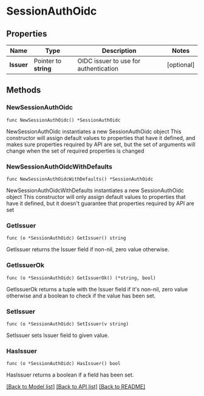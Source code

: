 # SessionAuthOidc

## Properties

Name | Type | Description | Notes
------------ | ------------- | ------------- | -------------
**Issuer** | Pointer to **string** | OIDC issuer to use for authentication | [optional] 

## Methods

### NewSessionAuthOidc

`func NewSessionAuthOidc() *SessionAuthOidc`

NewSessionAuthOidc instantiates a new SessionAuthOidc object
This constructor will assign default values to properties that have it defined,
and makes sure properties required by API are set, but the set of arguments
will change when the set of required properties is changed

### NewSessionAuthOidcWithDefaults

`func NewSessionAuthOidcWithDefaults() *SessionAuthOidc`

NewSessionAuthOidcWithDefaults instantiates a new SessionAuthOidc object
This constructor will only assign default values to properties that have it defined,
but it doesn't guarantee that properties required by API are set

### GetIssuer

`func (o *SessionAuthOidc) GetIssuer() string`

GetIssuer returns the Issuer field if non-nil, zero value otherwise.

### GetIssuerOk

`func (o *SessionAuthOidc) GetIssuerOk() (*string, bool)`

GetIssuerOk returns a tuple with the Issuer field if it's non-nil, zero value otherwise
and a boolean to check if the value has been set.

### SetIssuer

`func (o *SessionAuthOidc) SetIssuer(v string)`

SetIssuer sets Issuer field to given value.

### HasIssuer

`func (o *SessionAuthOidc) HasIssuer() bool`

HasIssuer returns a boolean if a field has been set.


[[Back to Model list]](../README.md#documentation-for-models) [[Back to API list]](../README.md#documentation-for-api-endpoints) [[Back to README]](../README.md)


